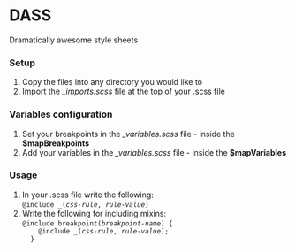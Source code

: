 # DASS
Dramatically awesome style sheets

<h3>Setup</h3>
<ol>
  <li>Copy the files into any directory you would like to</li>
  <li>Import the <em>_imports.scss</em> file at the top of your .scss file</li>
</ol>

<h3>Variables configuration</h3>
<ol>
  <li>Set your breakpoints in the <em>_variables.scss</em> file - inside the <strong>$mapBreakpoints</strong></li>
  <li>Add your variables in the <em>_variables.scss</em> file - inside the <strong>$mapVariables</strong></li>
</ol>

<h3>Usage</h3>
<ol>
  <li>In your .scss file write the following:<br/><code>@include _(<em>css-rule</em>, <em>rule-value</em>)</code></li>
  <li>Write the following for including mixins:<br/><code>@include breakpoint(<em>breakpoint-name</em>) {
    @include _(<em>css-rule</em>, <em>rule-value</em>);
  }</code></li>
</ol>
